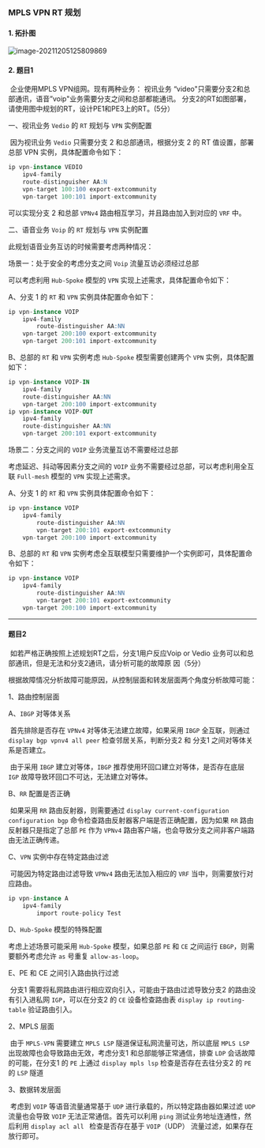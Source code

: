 ### MPLS VPN RT 规划

#### 1. 拓扑图

![image-20211205125809869](https://s2.loli.net/2021/12/05/MwneS4tflbqcuvz.png)

#### 2. 题目1

​	企业使用MPLS VPN组网。现有两种业务：
视讯业务 “video"只需要分支2和总部通讯，语音”voip"业务需要分支之间和总部都能通讯。
分支2的RT如图部署，请使用图中规划的RT，设计PE1和PE3上的RT。(5分）

一、视讯业务 `Vedio` 的 `RT` 规划与 `VPN` 实例配置

​	因为视讯业务 `Vedio` 只需要分支 2 和总部通讯，根据分支 2 的 RT 值设置，部署总部 VPN 实例，具体配置命令如下：

```sql
ip vpn-instance VEDIO
	ipv4-family
  	route-distinguisher AA:N
  	vpn-target 100:100 export-extcommunity
  	vpn-target 100:101 import-extcommunity
```

可以实现分支 2 和总部 `VPNv4` 路由相互学习，并且路由加入到对应的 `VRF` 中。

二、语音业务 `Voip` 的 `RT` 规划与 `VPN` 实例配置

此规划语音业务互访的时候需要考虑两种情况：

场景一：处于安全的考虑分支之间 `Voip` 流量互访必须经过总部

可以考虑利用 `Hub-Spoke` 模型的 `VPN` 实现上述需求，具体配置命令如下：

A、分支 1 的 `RT` 和 `VPN` 实例具体配置命令如下：

```sql
ip vpn-instance VOIP
	ipv4-family
 		route-distinguisher AA:NN
  	vpn-target 200:100 export-extcommunity
  	vpn-target 200:101 import-extcommunity
```

B、总部的 `RT` 和 `VPN` 实例考虑 `Hub-Spoke` 模型需要创建两个 `VPN` 实例，具体配置如下：

```sql
ip vpn-instance VOIP-IN
	ipv4-family
  	route-distinguisher AA:NN
  	vpn-target 200:100 import-extcommunity
ip vpn-instance VOIP-OUT
 	ipv4-family
  	route-distinguisher AA:NN
  	vpn-target 200:101 export-extcommunity
```



场景二：分支之间的 `VOIP` 业务流量互访不需要经过总部

考虑延迟、抖动等因素分支之间的 `VOIP` 业务不需要经过总部，可以考虑利用全互联 `Full-mesh` 模型的 `VPN` 实现上述需求。

A、分支 1 的 `RT` 和 `VPN` 实例具体配置命令如下：

```sql
ip vpn-instance VOIP
	ipv4-family
 		route-distinguisher AA:NN
 		vpn-target 200:101 export-extcommunity
  	vpn-target 200:100 import-extcommunity
```

B、总部的 `RT` 和 `VPN` 实例考虑全互联模型只需要维护一个实例即可，具体配置命令如下：

```sql
ip vpn-instance VOIP
	ipv4-family
 		route-distinguisher AA:NN
 		vpn-target 200:101 export-extcommunity
  	vpn-target 200:100 import-extcommunity
```



------

#### 题目2

​	如若严格正确按照上述规划RT之后，分支1用户反应Voip or Vedio 业务可以和总部通讯，但是无法和分支2通讯，请分析可能的故障原 因（5分）

根据故障情况分析故障可能原因，从控制层面和转发层面两个角度分析故障可能：

1、路由控制层面

A、`IBGP` 对等体关系

​	首先排除是否存在 `VPNv4` 对等体无法建立故障，如果采用 `IBGP` 全互联，则通过 `display bgp vpnv4 all peer` 检查邻居关系，判断分支2 和 分支1 之间对等体关系是否建立。

​	由于采用 `IBGP` 建立对等体，`IBGP` 推荐使用环回口建立对等体，是否存在底层 `IGP` 故障导致环回口不可达，无法建立对等体。

B、`RR` 配置是否正确

​	如果采用 `RR` 路由反射器，则需要通过 `display current-configuration configuration bgp` 命令检查路由反射器客户端是否正确配置，因为如果 `RR` 路由反射器只是指定了总部 `PE` 作为 `VPNv4` 路由客户端，也会导致分支之间非客户端路由无法正确传递。

C、`VPN` 实例中存在特定路由过滤

​	可能因为特定路由过滤导致 `VPNv4` 路由无法加入相应的 `VRF` 当中，则需要放行对应路由。

```sql
ip vpn-instance A
	ipv4-family
		import route-policy Test
```

D、`Hub-Spoke` 模型的特殊配置

考虑上述场景可能采用 `Hub-Spoke` 模型，如果总部 `PE` 和 `CE` 之间运行 `EBGP`，则需要额外考虑允许 `as` 号重复 `allow-as-loop`。

E、PE 和 CE 之间引入路由执行过滤

​	分支1 需要将私网路由进行相应双向引入，可能由于路由过滤导致分支2 的路由没有引入进私网 `IGP`，可以在分支2 的 `CE` 设备检查路由表 `display ip routing-table` 验证路由引入。



2、MPLS 层面

​	由于 `MPLS-VPN` 需要建立 `MPLS LSP` 隧道保证私网流量可达，所以底层 `MPLS LSP` 出现故障也会导致路由无效，考虑分支1 和总部能够正常通信，排查 `LDP` 会话故障的可能，在分支1 的 `PE` 上通过 `display mpls lsp` 检查是否存在去往分支2 的 `PE` 的 `LSP` 隧道



3、数据转发层面

​	考虑到 `VOIP` 等语音流量通常基于 `UDP` 进行承载的，所以特定路由器如果过滤 `UDP` 流量也会导致 `VOIP` 无法正常通信。首先可以利用 `ping` 测试业务地址连通性，然后利用 `display acl all ` 检查是否存在基于 `VOIP`（UDP） 流量过滤，如果存在放行即可。

